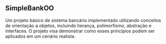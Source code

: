 ## SimpleBankOO
Um projeto básico de sistema bancário implementado utilizando conceitos de orientação a objetos, incluindo herança, polimorfismo, abstração e interfaces. O projeto visa demonstrar como esses princípios podem ser aplicados em um cenário realista.
 
